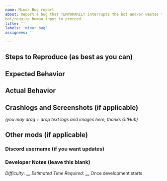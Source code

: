 ```yaml
---
name: Minor Bug report
about: Report a bug that TEMPORARILY interrupts the bot and/or wastes time, but does NOT permanently stop the
bot/require human input to proceed.
title: ''
labels: 'minor bug'
assignees: ''

---
```


## Steps to Reproduce (as best as you can)

## Expected Behavior

## Actual Behavior

## Crashlogs and Screenshots (if applicable)

_(you may drag + drop text logs and images here, thanks GitHub)_

## Other mods (if applicable)

### Discord username (if you want updates)

### Developer Notes (leave this blank)

_Difficulty_: **__**
_Estimated Time Required_: **__**
Once development starts.
